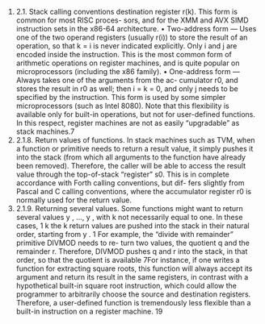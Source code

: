 1. 2.1. Stack calling conventions
destination register r(k). This form is common for most RISC proces-
sors, and for the XMM and AVX SIMD instruction sets in the x86-64
architecture.
• Two-address form — Uses one of the two operand registers (usually
r(i)) to store the result of an operation, so that k = i is never indicated
explicitly. Only i and j are encoded inside the instruction. This is the
most common form of arithmetic operations on register machines, and
is quite popular on microprocessors (including the x86 family).
• One-address form — Always takes one of the arguments from the ac-
cumulator r0, and stores the result in r0 as well; then i = k = 0, and
only j needs to be specified by the instruction. This form is used by
some simpler microprocessors (such as Intel 8080).
Note that this flexibility is available only for built-in operations, but not
for user-defined functions. In this respect, register machines are not as easily
“upgradable” as stack machines.7
1. 2.1.8. Return values of functions. In stack machines such as TVM,
when a function or primitive needs to return a result value, it simply pushes
it into the stack (from which all arguments to the function have already been
removed). Therefore, the caller will be able to access the result value through
the top-of-stack “register” s0.
This is in complete accordance with Forth calling conventions, but dif-
fers slightly from Pascal and C calling conventions, where the accumulator
register r0 is normally used for the return value.
1. 2.1.9. Returning several values. Some functions might want to return
several values y , ..., y , with k not necessarily equal to one. In these cases,
1 k
the k return values are pushed into the stack in their natural order, starting
from y .
1
For example, the “divide with remainder” primitive DIVMOD needs to re-
turn two values, the quotient q and the remainder r. Therefore, DIVMOD
pushes q and r into the stack, in that order, so that the quotient is available
7For instance, if one writes a function for extracting square roots, this function will
always accept its argument and return its result in the same registers, in contrast with
a hypothetical built-in square root instruction, which could allow the programmer to
arbitrarily choose the source and destination registers. Therefore, a user-defined function
is tremendously less flexible than a built-in instruction on a register machine.
19

